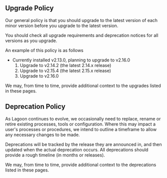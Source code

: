 ## Upgrade Policy

Our general policy is that you should upgrade to the latest version of each minor version before you upgrade to the latest version.

You should check all upgrade requirements and deprecation notices for all versions as you upgrade.

An example of this policy is as follows

* Currently installed v2.13.0, planning to upgrade to v2.16.0
  1. Upgrade to v2.14.2 (the latest 2.14.x release)
  2. Upgrade to v2.15.4 (the latest 2.15.x release)
  3. Upgrade to v2.16.0

We may, from time to time, provide additional context to the upgrades listed in these pages.

## Deprecation Policy

As Lagoon continues to evolve, we occasionally need to replace, rename or retire existing processes, tools or configuration. Where this may impact a user's processes or procedures, we intend to outline a timeframe to allow any necessary changes to be made.

Deprecations will be tracked by the release they are announced in, and then updated when the actual deprecation occurs. All deprecations should provide a rough timeline (in months or releases).

We may, from time to time, provide additional context to the deprecations listed in these pages.

